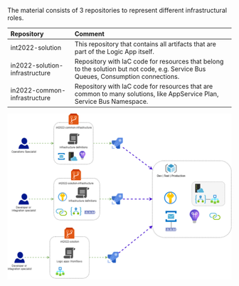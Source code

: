 The material consists of 3 repositories to represent different infrastructural roles.

| Repository                     | Comment                                                                                                                            |
| :----------------------------- | :--------------------------------------------------------------------------------------------------------------------------------- |
| int2022-solution               | This repository that contains all artifacts that are part of the Logic App itself.                                                 |
| in2022-solution-infrastructure | Repository with IaC code for resources that belong to the solution but not code, e.g. Service Bus Queues, Consumption connections. |
| in2022-common-infrastructure   | Repository with IaC code for resources that are common to many solutions, like AppService Plan, Service Bus Namespace.             |

![Infrastructural View](media/infrastructural-view.drawio.png)